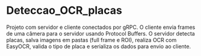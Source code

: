 # Deteccao_OCR_placas
Projeto com servidor e cliente conectados por gRPC. O cliente envia frames de uma câmera para o servidor usando Protocol Buffers. O servidor detecta placas, salva imagens em pastas (full frame e ROI), realiza OCR com EasyOCR, valida o tipo de placa e serializa os dados para envio ao cliente.
